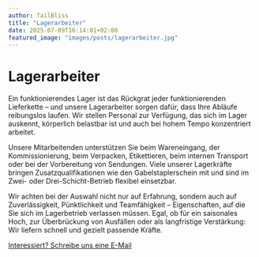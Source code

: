 ```yaml
---
author: TailBliss
title: "Lagerarbeiter"
date: 2025-07-09T16:14:01+02:00
featured_image: "images/posts/lagerarbeiter.jpg"
---
```


# Lagerarbeiter

Ein funktionierendes Lager ist das Rückgrat jeder funktionierenden Lieferkette – und unsere Lagerarbeiter sorgen dafür,
dass Ihre Abläufe reibungslos laufen. Wir stellen Personal zur Verfügung, das sich im Lager auskennt, körperlich
belastbar ist und auch bei hohem Tempo konzentriert arbeitet.

Unsere Mitarbeitenden unterstützen Sie beim Wareneingang, der Kommissionierung, beim Verpacken, Etikettieren, beim
internen Transport oder bei der Vorbereitung von Sendungen. Viele unserer Lagerkräfte bringen Zusatzqualifikationen wie
den Gabelstaplerschein mit und sind im Zwei- oder Drei-Schicht-Betrieb flexibel einsetzbar.

Wir achten bei der Auswahl nicht nur auf Erfahrung, sondern auch auf Zuverlässigkeit, Pünktlichkeit und Teamfähigkeit –
Eigenschaften, auf die Sie sich im Lagerbetrieb verlassen müssen. Egal, ob für ein saisonales Hoch, zur Überbrückung von
Ausfällen oder als langfristige Verstärkung: Wir liefern schnell und gezielt passende Kräfte.

<div class="mb-4 mt-6">
  <a href="/über-uns/"
     class="inline-flex items-center px-6 py-3 text-base font-medium text-white bg-primary-600 hover:bg-primary-700 rounded-md shadow-sm transition-colors duration-200 focus:outline-none focus:ring-2 focus:ring-offset-2 focus:ring-primary-500">
    Interessiert? Schreibe uns eine E-Mail 
  </a>
</div>